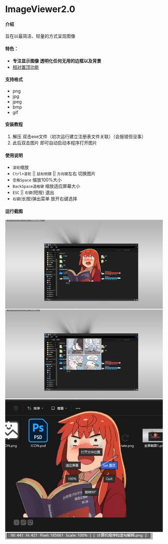 # ImageViewer2.0

#### 介绍
旨在以最简洁、轻量的方式呈现图像  
#### 特色： 

- **专注显示图像 透明化任何无用的边框以及背景** 
- [相对置顶功能](https://blog.cls.ink/2024/06/16/Windows%E7%AA%97%E5%8F%A3-%E7%9B%B8%E5%AF%B9%E7%BD%AE%E9%A1%B6-%E6%8A%80%E6%9C%AF%E7%AE%80%E6%9E%90/)

#### 支持格式

- png
- jpg
- jpeg
- bmp
- gif

#### 安装教程

1.  解压 双击exe文件（初次运行建立注册表文件关联）（会报错但没事）
3.  此后双击图片 即可自动启动本程序打开图片

#### 使用说明

- `滚轮`缩放
- `Ctrl+滚轮` || `鼠标侧键` || `方向键`左右 切换图片
- `空格Space` 缩放100%大小
- `BackSpace退格键` 缩放适应屏幕大小
- `ESC` || `右键`(短按) 退出
- `右键`(长按)弹出菜单 放开右键选择

#### 运行截图

![输入图片说明](images/%E5%85%A8%E5%B1%8F%E6%88%AA%E5%9B%BE1.png)
![输入图片说明](images/%E8%BF%90%E8%A1%8C%E6%88%AA%E5%9B%BE2.png)
![输入图片说明](images/%E5%8F%B3%E9%94%AE%E8%8F%9C%E5%8D%95.png)
![输入图片说明](images/%E5%B7%A6%E4%B8%8A%E8%A7%92%E5%8F%82%E6%95%B0%E4%BF%A1%E6%81%AF.png)